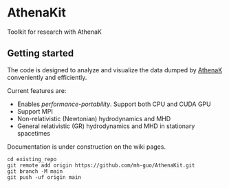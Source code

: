 # AthenaKit

Toolkit for research with AthenaK

## Getting started

The code is designed to analyze and visualize the data dumped by [AthenaK](https://github.com/IAS-Astrophysics/athenak) conveniently and efficiently.

Current features are:
- Enables *performance-portability*. Support both CPU and CUDA GPU
- Support MPI
- Non-relativistic (Newtonian) hydrodynamics and MHD
- General relativistic (GR) hydrodynamics and MHD in stationary spacetimes

Documentation is under construction on the wiki pages.



```
cd existing_repo
git remote add origin https://github.com/mh-guo/AthenaKit.git
git branch -M main
git push -uf origin main
```
